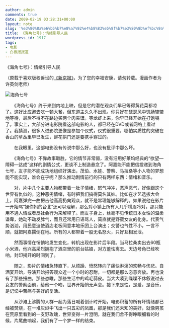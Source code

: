 ```yaml
---
author: admin
comments: true
date: 2009-02-19 03:28:31+00:00
layout: note
slug: '%e3%80%8a%e6%b5%b7%e8%a7%92%e4%b8%83%e5%8f%b7%e3%80%8b%ef%bc%9a%e6%83%85%e7%bb%aa%e5%bc%95%e5%af%bc%e4%ba%ba%e6%b0%91'
title: 《海角七号》：情绪引导人民
wordpress_id: 1917
tags:
- 电影
- 白板报报道
---
```


《海角七号》：情绪引导人民

（原载于喜欢版权诉讼的[《新京报》](http://www.thebeijingnews.com/comment/wenyu/1040/2009/02-18/008@030250.htm)，为了您的幸福安康，请勿转载。漫画作者为许英剑老师）

![海角七号](http://farm4.static.flickr.com/3480/3291305213_99c990c768.jpg?v=0)

　　《海角七号》终于来到内地上映，但是它的潜在观众们早已等得黄花菜都凉了。这好比应邀去吃一顿大餐，但东道主久久不出现。你只好在瑟瑟风中饥肠辘辘地等待，最后不得不在路边买两个肉夹馍。等龙虾上来，你早已经开始在打饱嗝了。事实上，大部分进电影院看这部电影的人，都已经在DVD或者网络上看过了。我猜测，很多人进影院更像是参加个仪式，仪式很重要，哪怕实质性的突破在香山的草丛里早已发生，鲜花拱门还是要携手穿过的。

　　在我眼里，这部电影没有传说中那么好，也没有批评中那么坏。

　　《海角七号》不靠故事取胜，它的情节非常弱，没有沿用好莱坞经典的“欲望—障碍—达成”这样的剧情公式，更谈不上制造悬念了。阿嘉能不能把信投递到海角七号，友子能不能成功地组织好演出，茂伯、水娃、警察、马拉桑等小人物的梦想能不能实现，谁会在乎呢？那么推动剧情前行的只有两样东西：情绪和音乐。

　　对，片中几个主要人物都带着一肚子情绪，怒气冲冲，恶声恶气，好像跟这个世界有仇似的。这种恶劣情绪，有时把我们搞得莫名其妙。比如在才艺选拔大会上，阿嘉弹完一曲把吉他高高扔向观众，就不是常理能够解释的。如果说他在影片一开始骂“操你妈的台北”还可以理解，那么对小镇上所有人几乎横眉冷对，那只能用不通人情或者反社会行为来解释了。而友子身上，丝毫不见传统日本女性的温柔谦卑，她动不动发脾气，而且还常用日语骂人，简直就是野蛮女友的化身。代表气势汹汹，用民意迫使酒店老板同意本地乐团上台演出；交警也气性不小，一言不顺，就把阿嘉撂倒在地。所有的人都带着一股无名怒火，只好互相发泄。

　　然而事情在悄悄地发生变化，转机出现在影片后半段。当马拉桑卖出去60瓶小米酒，他兴高采烈拥抱了酒店里的前台姑娘，对方羞怯离去。天边号角已经吹响，封印揭开的时间到了。

　　随之，影片的情绪急转直下，从烦躁、愤怒转向了痛快淋漓的欢畅与伤悲。自酒宴开始，导演开始报答观众近一个小时的忍耐，一切都是那么恣意奔放。再也没有了那些扭曲，那些恣睢，那些生活中的鸡毛蒜皮。当大大凑到喋喋不休叙说过去女友的警察面前，给他一个吻，世界开始悄无声息。接下来是性，是爱，是音乐，是记忆中苦痛与美好的复活。

　　从沙滩上沸腾的人群一起为落日喊着倒计时开始，电影积蓄的所有坏情绪都已经被焚烧，在一堆灰烬中飞出一只五彩的凤凰，那是我们还未知的美好，就像男孩在荒原里看到的一支野玫瑰，世界变得一片澄明，就在我们舍不得睁眼细看的时候，片尾曲响起，我们有了一个梦一样的结束。
